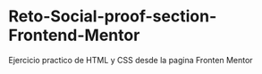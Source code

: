 # Reto-Social-proof-section-Frontend-Mentor
Ejercicio practico de HTML y CSS desde la pagina Fronten Mentor
